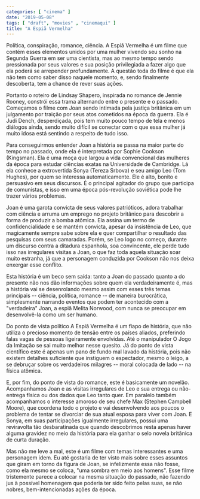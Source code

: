 ```yaml
---
categories: [ "cinema" ]
date: "2019-05-08"
tags: [ "draft", "movies" , "cinemaqui" ]
title: "A Espiã Vermelha"
---
```

Política, conspiração, romance, ciência. A Espiã Vermelha é um
filme que contém esses elementos unidos por uma mulher vivendo seu
sonho na Segunda Guerra em ser uma cientista, mas ao mesmo tempo sendo
pressionada por seus valores e sua posição privilegiada a fazer algo
que ela poderá se arrepender profundamente. A questão toda do filme é
que ela não tem como saber disso naquele momento, e, sendo finalmente
descoberta, tem a chance de rever suas ações.

Portanto o roteiro de Lindsay Shapero, inspirada no romance de
Jennie Rooney, constrói essa trama alternando entre o presente e
o passado. Começamos o filme com Joan sendo intimada pela justiça
britânica em um julgamento por traição por seus atos cometidos na
época da guerra. Ela é Judi Dench, desperdiçada, pois tem muito pouco
tempo de tela e menos diálogos ainda, sendo muito difícil se conectar
com o que essa mulher já muito idosa está sentindo a respeito de tudo
isso.

Para conseguirmos entender Joan a história se passa na maior parte
do tempo no passado, onde ela é interpretada por Sophie Cookson
(Kingsman). Ela é uma moça que largou a vida convencional das mulheres
da época para estudar ciências exatas na Universidade de Cambridge. Lá
ela conhece a extrovertida Sonya (Tereza Srbova) e seu amigo Leo (Tom
Hughes), por quem se interessa automaticamente. Ele é alto, bonito
e persuasivo em seus discursos. É o principal agitador do grupo que
participa de comunistas, e isso em uma época pós-revolução soviética
pode lhe trazer vários problemas.

Joan é uma garota convicta de seus valores patrióticos, adora
trabalhar com ciência e arruma um emprego no projeto britânico para
descobrir a forma de produzir a bomba atômica. Ela assina um termo de
confidencialidade e se mantém convicta, apesar da insistência de Leo,
que magicamente sempre sabe sobre ela e quer compartilhar o resultado das
pesquisas com seus camaradas. Porém, se Leo logo no começo, durante um
discurso contra a ditadura espanhola, soa convincente, ele perde tudo
isso nas irregulares visitas a Joan, o que faz toda aquela situação
soar muito estranha, já que a personagem conduzida por Cookson não
nos deixa enxergar esse conflito.

Esta história é um beco sem saída: tanto a Joan do passado quanto a do
presente não nos dão informações sobre quem ela verdadeiramente é,
mas a história vai se desenrolando mesmo assim com esses três temas
principais -- ciência, política, romance -- de maneira burocrática,
simplesmente narrando eventos que podem ter acontecido com a "verdadeira"
Joan, a espiã Melita Norwood, com nunca se preocupar em desenvolvê-la
como um ser humano.

Do ponto de vista político A Espiã Vermelha é um fiapo de história,
que não utiliza o precioso momento de tensão entre os países aliados,
preferindo falas vagas de pessoas ligeiramente envolvidas. Até o
manipulador O Jogo da Imitação se sai muito melhor nesse quesito. Já
do ponto de vista científico este é apenas um pano de fundo mal lavado
da história, pois não existem detalhes suficiente que instiguem o
espectador, mesmo o leigo, a se debruçar sobre os verdadeiros milagres --
moral colocada de lado -- na física atômica.

E, por fim, do ponto de vista do romance, este é basicamente um
novelão. Acompanhamos Joan e as visitas irregulares de Leo e sua
entrega ou não-entrega física ou dos dados que Leo tanto quer. Em
paralelo também acompanhamos o interesse amoroso de seu chefe Max
(Stephen Campbell Moore), que coordena todo o projeto e vai desenvolvendo
aos poucos o problema de tentar se divorciar de sua atual esposa para
viver com Joan. E Sonya, em suas participações igualmente irregulares,
possui uma reviravolta tão desbaratinada que quando descobrimos resta
apenas haver alguma gravidez no meio da história para ela ganhar o selo
novela britânica de curta duração.

Mas não me leve a mal, este é um filme com temas interessantes e uma
personagem idem. Eu até gostaria de ter visto mais sobre esses assuntos
que giram em torno da figura de Joan, se infelizmente essa não fosse,
como ela mesmo se coloca, "uma sombra em meio aos homens". Esse filme
tristemente parece a colocar na mesma situação do passado, não fazendo
jus à possível homenagem que poderia ter sido feito pelas suas, se
não nobres, bem-intencionadas ações da época.
